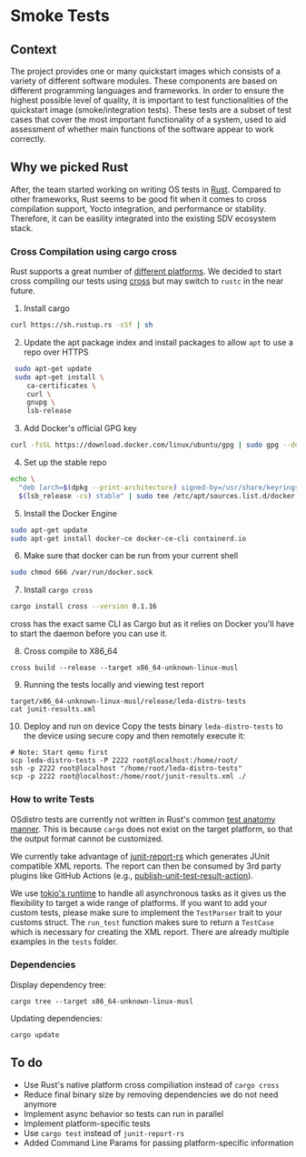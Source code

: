 # Smoke Tests

## Context
The project provides one or many quickstart images which consists of a variety of different software modules. These components are based on different programming languages and frameworks. In order to ensure the highest possible level of quality, it is important to test functionalities of the quickstart image (smoke/integration tests). These tests are a subset of test cases that cover the most important functionality of a system, used to aid assessment of whether main functions of the software appear to work correctly.

## Why we picked Rust
After, the team started working on writing OS tests in [Rust](https://www.rust-lang.org/). Compared to other frameworks, Rust seems to be good fit when it comes to cross compilation support, Yocto integration, and performance or stability. Therefore, it can be easility integrated into the existing SDV ecosystem stack.

### Cross Compilation using cargo cross
Rust supports a great number of [different platforms](https://doc.rust-lang.org/nightly/rustc/platform-support.html). We decided to start cross compiling our tests using [cross](https://github.com/cross-rs/cross) but may switch to `rustc` in the near future.

1. Install cargo

```bash
curl https://sh.rustup.rs -sSf | sh
```

2. Update the apt package index and install packages to allow `apt` to use a repo over HTTPS

```bash
 sudo apt-get update
 sudo apt-get install \
    ca-certificates \
    curl \
    gnupg \
    lsb-release
```
3. Add Docker's official GPG key

```bash
curl -fsSL https://download.docker.com/linux/ubuntu/gpg | sudo gpg --dearmor -o /usr/share/keyrings/docker-archive-keyring.gpg
```

4. Set up the stable repo

```bash
echo \
  "deb [arch=$(dpkg --print-architecture) signed-by=/usr/share/keyrings/docker-archive-keyring.gpg] https://download.docker.com/linux/ubuntu \
  $(lsb_release -cs) stable" | sudo tee /etc/apt/sources.list.d/docker.list > /dev/null
```

5. Install the Docker Engine

```bash
sudo apt-get update
sudo apt-get install docker-ce docker-ce-cli containerd.io
```

6. Make sure that docker can be run from your current shell

```bash
sudo chmod 666 /var/run/docker.sock
```

7. Install `cargo cross`

```bash
cargo install cross --version 0.1.16
```
cross has the exact same CLI as Cargo but as it relies on Docker you'll have to start the daemon before you can use it.

8. Cross compile to X86_64

```
cross build --release --target x86_64-unknown-linux-musl
```

9. Running the tests locally and viewing test report
```
target/x86_64-unknown-linux-musl/release/leda-distro-tests
cat junit-results.xml
```

10. Deploy and run on device
Copy the tests binary `leda-distro-tests` to the device using secure copy and then remotely execute it:
```
# Note: Start qemu first
scp leda-distro-tests -P 2222 root@localhost:/home/root/         
ssh -p 2222 root@localhost "/home/root/leda-distro-tests"
scp -p 2222 root@localhost:/home/root/junit-results.xml ./
```


### How to write Tests
OSdistro tests are currently not written in Rust's common [test anatomy manner](https://doc.rust-lang.org/book/ch11-01-writing-tests.html). This is because `cargo` does not exist on the target platform, so that the output format cannot be customized.

We currently take advantage of [junit-report-rs](https://github.com/bachp/junit-report-rs) which generates JUnit compatible XML reports. The report can then be consumed by 3rd party plugins like GitHub Actions (e.g., [publish-unit-test-result-action](https://github.com/EnricoMi/publish-unit-test-result-action)).

We use [tokio's runtime](https://tokio.rs/) to handle all asynchronous tasks as it gives us the flexibility to target a wide range of platforms. If you want to add your custom tests, please make sure to implement the `TestParser` trait to your customs struct. The `run_test` function makes sure to return a `TestCase` which is necessary for creating the XML report. There are already multiple examples in the `tests` folder.

### Dependencies

Display dependency tree:
```
cargo tree --target x86_64-unknown-linux-musl
```

Updating dependencies:
```
cargo update
```

## To do
- Use Rust's native platform cross compiliation instead of `cargo cross`
- Reduce final binary size by removing dependencies we do not need anymore
- Implement async behavior so tests can run in parallel
- Implement platform-specific tests
- Use `cargo test` instead of `junit-report-rs`
- Added Command Line Params for passing platform-specific information